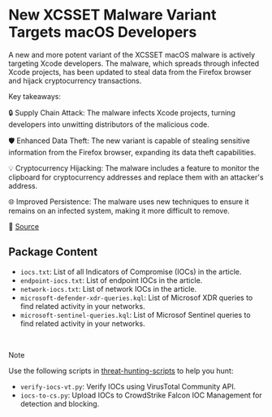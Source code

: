# New XCSSET Malware Variant Targets macOS Developers

A new and more potent variant of the XCSSET macOS malware is actively targeting Xcode developers. The malware, which spreads through infected Xcode projects, has been updated to steal data from the Firefox browser and hijack cryptocurrency transactions.

Key takeaways:

🔒 Supply Chain Attack: The malware infects Xcode projects, turning developers into unwitting distributors of the malicious code.

🛡️ Enhanced Data Theft: The new variant is capable of stealing sensitive information from the Firefox browser, expanding its data theft capabilities.

💡 Cryptocurrency Hijacking: The malware includes a feature to monitor the clipboard for cryptocurrency addresses and replace them with an attacker's address.

🌐 Improved Persistence: The malware uses new techniques to ensure it remains on an infected system, making it more difficult to remove.

🔗 [Source](https://www.microsoft.com/en-us/security/blog/2025/03/11/new-xcsset-malware-adds-new-obfuscation-persistence-techniques-to-infect-xcode-projects/)

## Package Content

- `iocs.txt`: List of all Indicators of Compromise (IOCs) in the article.
- `endpoint-iocs.txt`: List of endpoint IOCs in the article.
- `network-iocs.txt`: List of network IOCs in the article.
- `microsoft-defender-xdr-queries.kql`: List of Microsof XDR queries to find related activity in your networks.
- `microsoft-sentinel-queries.kql`: List of Microsof Sentinel queries to find related activity in your networks.

<br>

> [!NOTE]
> Use the following scripts in [threat-hunting-scripts](../../threat-hunting-scripts/) to help you hunt:
>
> - `verify-iocs-vt.py`: Verify IOCs using VirusTotal Community API.
> - `iocs-to-cs.py`: Upload IOCs to CrowdStrike Falcon IOC Management for detection and blocking.
